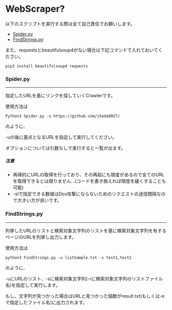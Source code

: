# WebScraper?

以下のスクリプトを実行する際は全て自己責任でお願いします。

- [Spider.py](https://github.com/ikeda0927/WebScraper#spiderpy)  
- [FindStrings.py](https://github.com/ikeda0927/WebScraper#findstringspy)  

また、requestsとbeautifulsoup4がない場合は下記コマンドで入れておいてください。  
~~~
pip3 install beautifulsoup4 requests
~~~

### Spider.py
----
指定したURLを基にリンクを探していくCrawlerです。  

使用方法は  
~~~
Python3 Spider.py -u https://github.com/ikeda0927/
~~~  

のように、  

-uの後に基点となるURLを指定して実行してください。  

オプションについては引数なしで実行すると一覧が出ます。  

##### 注意  
- 再帰的にURLの取得を行っており、その再起にも限度があるので全てのURLを取得できるとは限りません...(コードを書き換えれば限度を緩くすることも可能)
- -slで指定できる数値はDos攻撃にならないためのリクエストの送信間隔なので大きい方が良いです。

### FindStrings.py
---
列挙したURLのリストと検索対象文字列のリストを基に検索対象文字列を有するページのURLを列挙し出力します。  

使用方法は  
~~~
python3 FindStrings.py -u listSample.txt -s test1,test2
~~~  
のように、  

-uにURLのリスト、-sに検索対象文字列(-rに検索対象文字列のリストファイル名)を指定して実行します。  

もし、文字列が見つかった場合はURLと見つかった個数がresult.txt(もしくは-eで指定したファイル名)に出力されます。

